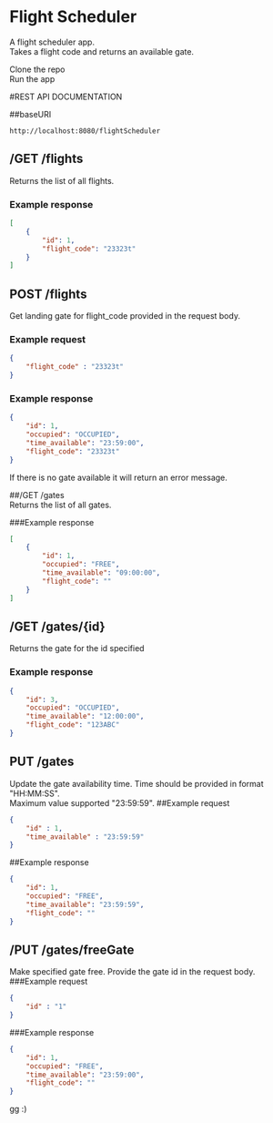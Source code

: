 # Flight Scheduler
A flight scheduler app.  
Takes a flight code and returns an available gate.  

Clone the repo  
Run the app


#REST API DOCUMENTATION

##baseURI 
```text
http://localhost:8080/flightScheduler
```
## /GET /flights
Returns the list of all flights.  
### Example response
```json
[
    {
        "id": 1,
        "flight_code": "23323t"
    }
]
```

## POST /flights
Get landing gate for flight_code provided in the request body.
### Example request
```json
{
    "flight_code" : "23323t"
}
```  
### Example response
```json
{
    "id": 1,
    "occupied": "OCCUPIED",
    "time_available": "23:59:00",
    "flight_code": "23323t"
}
```
If there is no gate available it will return an error message.

##/GET /gates  
Returns the list of all gates.

###Example response
```json
[
    {
        "id": 1,
        "occupied": "FREE",
        "time_available": "09:00:00",
        "flight_code": ""
    }
]
```

## /GET /gates/{id}  
Returns the gate for the id specified  
### Example response
```json
{
    "id": 3,
    "occupied": "OCCUPIED",
    "time_available": "12:00:00",
    "flight_code": "123ABC"
}
```
## PUT /gates
Update the gate availability time.
Time should be provided in format "HH:MM:SS".  
Maximum value supported "23:59:59".
##Example request
```json
{
    "id" : 1,
    "time_available" : "23:59:59"
}
```
##Example response
```json
{
    "id": 1,
    "occupied": "FREE",
    "time_available": "23:59:59",
    "flight_code": ""
}
```

## /PUT /gates/freeGate
Make specified gate free.
Provide the gate id in the request body.
###Example request
```json
{
    "id" : "1"
}  
```
###Example response
```json
{
    "id": 1,
    "occupied": "FREE",
    "time_available": "23:59:00",
    "flight_code": ""
}
```


gg :)